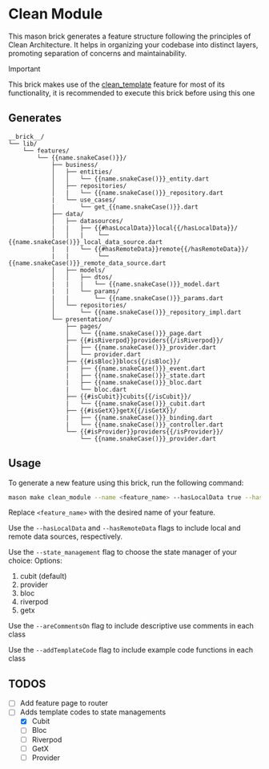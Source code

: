 # Clean Module

This mason brick generates a feature structure following the principles of Clean Architecture. It helps in organizing your codebase into distinct layers, promoting separation of concerns and maintainability.

> [!IMPORTANT] 
>  This brick makes use of the [clean_template][1] feature for most of its functionality, it is recommended to execute this brick before using this one

## Generates
```
__brick__/
└── lib/
    └── features/
        └── {{name.snakeCase()}}/
            ├── business/
            │   ├── entities/
            │   │   └── {{name.snakeCase()}}_entity.dart
            │   ├── repositories/
            │   |   └── {{name.snakeCase()}}_repository.dart
            |   └── use_cases/
            |       └── get_{{name.snakeCase()}}.dart     
            ├── data/
            │   ├── datasources/
            |   |   ├── {{#hasLocalData}}local{{/hasLocalData}}/
            │   │   |    └── {{name.snakeCase()}}_local_data_source.dart
            |   |   └── {{#hasRemoteData}}remote{{/hasRemoteData}}/
            |   |        └── {{name.snakeCase()}}_remote_data_source.dart
            │   ├── models/
            │   │   ├── dtos/
            |   |   |   └── {{name.snakeCase()}}_model.dart
            |   |   └── params/
            |   |       └── {{name.snakeCase()}}_params.dart
            │   └── repositories/
            │       └── {{name.snakeCase()}}_repository_impl.dart
            └── presentation/
                ├── pages/
                │   └── {{name.snakeCase()}}_page.dart
                ├── {{#isRiverpod}}providers{{/isRiverpod}}/
                |   ├── {{name.snakeCase()}}_provider.dart    
                │   └── provider.dart
                ├── {{#isBloc}}blocs{{/isBloc}}/
                |   ├── {{name.snakeCase()}}_event.dart
                |   ├── {{name.snakeCase()}}_state.dart
                |   ├── {{name.snakeCase()}}_bloc.dart
                |   └── bloc.dart
                ├── {{#isCubit}}cubits{{/isCubit}}/
                |   └── {{name.snakeCase()}}_cubit.dart
                ├── {{#isGetX}}getX{{/isGetX}}/
                |   ├── {{name.snakeCase()}}_binding.dart
                |   └── {{name.snakeCase()}}_controller.dart
                └── {{#isProvider}}providers{{/isProvider}}/
                    └── {{name.snakeCase()}}_provider.dart   
```

## Usage

To generate a new feature using this brick, run the following command:

```sh
mason make clean_module --name <feature_name> --hasLocalData true --hasRemoteData true --state_management cubit --areCommentsOn true --addTemplateCode true
```

Replace `<feature_name>` with the desired name of your feature. 

Use the `--hasLocalData` and `--hasRemoteData` flags to include local and remote data sources, respectively.

Use the `--state_management` flag to choose the state manager of your choice:
Options:
1) cubit (default)
2) provider
3) bloc
4) riverpod
5) getx

Use the `--areCommentsOn` flag to include descriptive use comments in each class

Use the `--addTemplateCode` flag to include example code functions in each class

## TODOS
- [ ] Add feature page to router
- [ ] Adds template codes to state managements
  - [X] Cubit
  - [ ] Bloc
  - [ ] Riverpod
  - [ ] GetX
  - [ ] Provider

[1]: https://brickhub.dev/bricks/clean_template